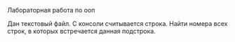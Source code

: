 Лабораторная работа по ооп

Дан текстовый файл. С консоли считывается строка.
Найти номера всех строк, в которых встречается данная подстрока.

